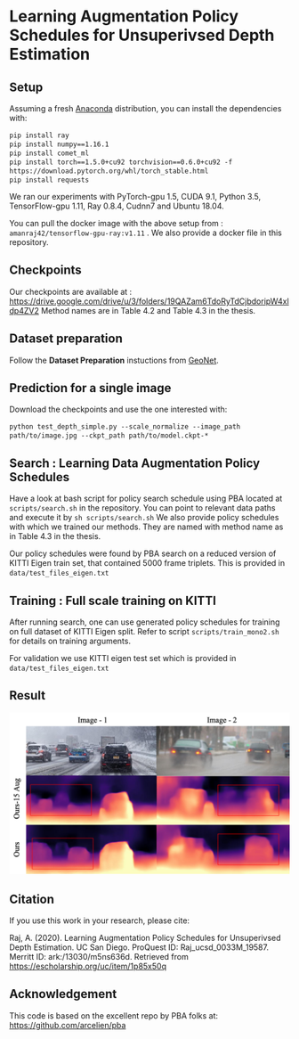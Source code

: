 # Learning Augmentation Policy Schedules for Unsuperivsed Depth Estimation

## Setup

Assuming a fresh [Anaconda](https://www.anaconda.com/download/) distribution, you can install the dependencies with:
```shell
pip install ray
pip install numpy==1.16.1
pip install comet_ml
pip install torch==1.5.0+cu92 torchvision==0.6.0+cu92 -f https://download.pytorch.org/whl/torch_stable.html
pip install requests
```
We ran our experiments with PyTorch-gpu 1.5, CUDA 9.1, Python 3.5, TensorFlow-gpu 1.11, Ray 0.8.4, Cudnn7 and Ubuntu 18.04.

You can pull the docker image with the above setup from : ```amanraj42/tensorflow-gpu-ray:v1.11``` . We also provide
a docker file in this repository.

## Checkpoints 
Our checkpoints are available at : https://drive.google.com/drive/u/3/folders/19QAZam6TdoRyTdCjbdoripW4xldp4ZV2
Method names are in Table 4.2 and Table 4.3 in the thesis.

## Dataset preparation
Follow the **Dataset Preparation** instuctions from [GeoNet](https://github.com/yzcjtr/GeoNet).

## Prediction for a single image
Download the checkpoints and use the one interested with: 

```shell
python test_depth_simple.py --scale_normalize --image_path path/to/image.jpg --ckpt_path path/to/model.ckpt-*
```

## Search : Learning Data Augmentation Policy Schedules
Have a look at bash script for policy search schedule using PBA located at ``scripts/search.sh`` in the repository. You can point 
to relevant data paths and execute it by ``sh scripts/search.sh``
We also provide policy schedules with which we trained our methods. They are named with method name as in Table 4.3 in the thesis.

Our policy schedules were found by PBA search on a reduced version of KITTI Eigen train set, that contained 5000 frame triplets.
This is provided in ```data/test_files_eigen.txt```

## Training : Full scale training on KITTI
After running search, one can use generated policy schedules for training on full dataset of KITTI Eigen split. Refer to 
script ```scripts/train_mono2.sh``` for details on training arguments.

For validation we use KITTI eigen test set which is provided in ```data/test_files_eigen.txt```

## Result
![result](data/real_weather_example.png "Prediction results on real world weather images")

## Citation
If you use this work in your research, please cite: <br>

Raj, A. (2020). Learning Augmentation Policy Schedules for Unsuperivsed Depth Estimation. UC San Diego. ProQuest ID: Raj_ucsd_0033M_19587. <br>
Merritt ID: ark:/13030/m5ns636d. Retrieved from https://escholarship.org/uc/item/1p85x50q

## Acknowledgement
This code is based on the excellent repo by PBA folks at: https://github.com/arcelien/pba
